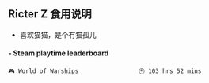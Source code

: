 ## Ricter Z 食用说明
- 喜欢猫猫，是个冇猫孤儿

<!-- steam-box start -->
#### - Steam playtime leaderboard
```text
🎮 World of Warships                 🕘 103 hrs 52 mins
```
<!-- Powered by https://github.com/YouEclipse/steam-box . -->
<!-- steam-box end -->
